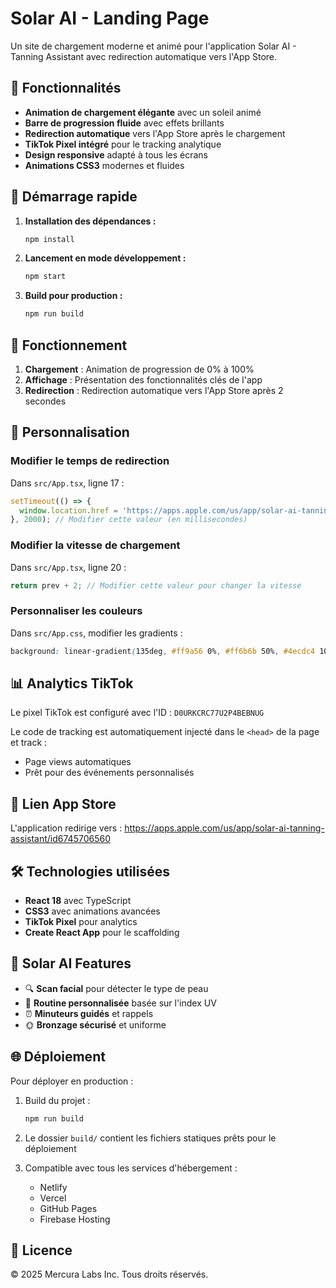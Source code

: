 # Solar AI - Landing Page

Un site de chargement moderne et animé pour l'application Solar AI - Tanning Assistant avec redirection automatique vers l'App Store.

## 🌟 Fonctionnalités

- **Animation de chargement élégante** avec un soleil animé
- **Barre de progression fluide** avec effets brillants
- **Redirection automatique** vers l'App Store après le chargement
- **TikTok Pixel intégré** pour le tracking analytique
- **Design responsive** adapté à tous les écrans
- **Animations CSS3** modernes et fluides

## 🚀 Démarrage rapide

1. **Installation des dépendances :**
   ```bash
   npm install
   ```

2. **Lancement en mode développement :**
   ```bash
   npm start
   ```

3. **Build pour production :**
   ```bash
   npm run build
   ```

## 📱 Fonctionnement

1. **Chargement** : Animation de progression de 0% à 100%
2. **Affichage** : Présentation des fonctionnalités clés de l'app
3. **Redirection** : Redirection automatique vers l'App Store après 2 secondes

## 🎨 Personnalisation

### Modifier le temps de redirection
Dans `src/App.tsx`, ligne 17 :
```typescript
setTimeout(() => {
  window.location.href = 'https://apps.apple.com/us/app/solar-ai-tanning-assistant/id6745706560';
}, 2000); // Modifier cette valeur (en millisecondes)
```

### Modifier la vitesse de chargement
Dans `src/App.tsx`, ligne 20 :
```typescript
return prev + 2; // Modifier cette valeur pour changer la vitesse
```

### Personnaliser les couleurs
Dans `src/App.css`, modifier les gradients :
```css
background: linear-gradient(135deg, #ff9a56 0%, #ff6b6b 50%, #4ecdc4 100%);
```

## 📊 Analytics TikTok

Le pixel TikTok est configuré avec l'ID : `D0URKCRC77U2P4BEBNUG`

Le code de tracking est automatiquement injecté dans le `<head>` de la page et track :
- Page views automatiques
- Prêt pour des événements personnalisés

## 🔗 Lien App Store

L'application redirige vers : https://apps.apple.com/us/app/solar-ai-tanning-assistant/id6745706560

## 🛠 Technologies utilisées

- **React 18** avec TypeScript
- **CSS3** avec animations avancées
- **TikTok Pixel** pour analytics
- **Create React App** pour le scaffolding

## 📱 Solar AI Features

- 🔍 **Scan facial** pour détecter le type de peau
- 📱 **Routine personnalisée** basée sur l'index UV
- ⏰ **Minuteurs guidés** et rappels
- 🌞 **Bronzage sécurisé** et uniforme

## 🌐 Déploiement

Pour déployer en production :

1. Build du projet :
   ```bash
   npm run build
   ```

2. Le dossier `build/` contient les fichiers statiques prêts pour le déploiement

3. Compatible avec tous les services d'hébergement :
   - Netlify
   - Vercel
   - GitHub Pages
   - Firebase Hosting

## 📄 Licence

© 2025 Mercura Labs Inc. Tous droits réservés.

